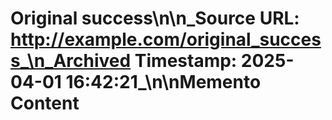 # Original success\n\n_Source URL: http://example.com/original_success_\n_Archived Timestamp: 2025-04-01 16:42:21_\n\nMemento Content

